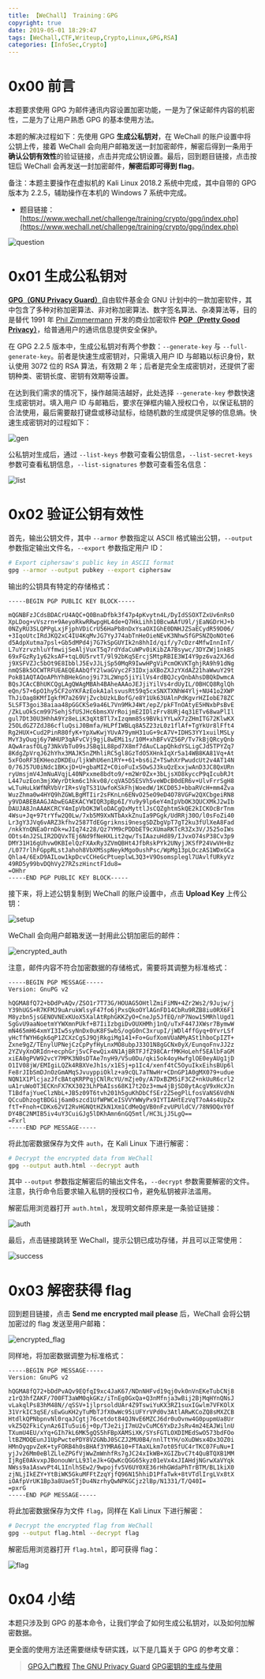 ```yaml
---
title: 【WeChall】 Training：GPG
copyright: true
date: 2019-05-01 18:29:47
tags: [WeChall,CTF,Writeup,Crypto,Linux,GPG,RSA]
categories: [InfoSec,Crypto]
---
```


# 0x00 前言

本题要求使用 GPG 为邮件通讯内容设置加密功能，一是为了保证邮件内容的机密性，二是为了让用户熟悉 GPG 的基本使用方法。

本题的解决过程如下：先使用 GPG **生成公私钥对**，在 WeChall 的账户设置中将公钥上传，接着 WeChall 会向用户邮箱发送一封加密邮件，解密后得到一条用于**确认公钥有效性**的验证链接，点击并完成公钥设置。最后，回到题目链接，点击按钮后 WeChall 会再发送一封加密邮件，**解密后即可得到 flag**。

备注：本题主要操作在虚拟机的 Kali Linux 2018.2 系统中完成，其中自带的 GPG 版本为 2.2.5，辅助操作在本机的 Windows 7 系统中完成。

- 题目链接：[https://www.wechall.net/challenge/training/crypto/gpg/index.php](https://www.wechall.net/challenge/training/crypto/gpg/index.php)

<!-- more -->

![question](https://blog-1255335783.cos.ap-guangzhou.myqcloud.com/WeChall_Training_GPG/question.png)

# 0x01 生成公私钥对

[**GPG（GNU Privacy Guard）**](https://en.wikipedia.org/wiki/GNU_Privacy_Guard)自由软件基金会 GNU 计划中的一款加密软件，其中包含了多种对称加密算法、非对称加密算法、数字签名算法、杂凑算法等，目的是替代 1991 年 [Phil Zimmermann](https://en.wikipedia.org/wiki/Phil_Zimmermann) 开发的商业加密软件 [**PGP（Pretty Good Privacy）**](https://en.wikipedia.org/wiki/Pretty_Good_Privacy)，给普通用户的通讯信息提供安全保护。

在 GPG 2.2.5 版本中，生成公私钥对有两个参数：`--generate-key` 与 `--full-generate-key`。前者是快速生成密钥对，只需填入用户 ID 与邮箱以标识身份，默认使用 3072 位的 RSA 算法，有效期 2 年；后者是完全生成密钥对，还提供了密钥种类、密钥长度、密钥有效期等设置。

在达到我们需求的情况下，操作越简洁越好，此处选择 `--generate-key` 参数快速生成密钥对。填入用户 ID 与邮箱后，要求在弹框内输入授权口令，以保证私钥的合法使用，最后需要敲打键盘或移动鼠标，给随机数的生成提供足够的信息熵。快速生成密钥对的过程如下：

![gen](https://blog-1255335783.cos.ap-guangzhou.myqcloud.com/WeChall_Training_GPG/gen.png)

公私钥对生成后，通过 `--list-keys` 参数可查看公钥信息，`--list-secret-keys` 参数可查看私钥信息，`--list-signatures` 参数可查看签名信息：

![list](https://blog-1255335783.cos.ap-guangzhou.myqcloud.com/WeChall_Training_GPG/list.png)

# 0x02 验证公钥有效性

首先，输出公钥文件，其中 `--armor` 参数指定以 ASCII 格式输出公钥，`--output` 参数指定输出文件名，`--export` 参数指定用户 ID：

```bash
# Export ciphersaw's public key in ASCII format
gpg --armor --output pubkey --export ciphersaw
```

输出的公钥具有特定的存储格式：

```pgp
-----BEGIN PGP PUBLIC KEY BLOCK-----

mQGNBFzJCdsBDACrU4AQC+Q0BnaDfbk3f47p4pKvytn4L/DyIdSSOXTZxUv6nRsO
XpLDog+vVszrn+9AeyoRkwRRwpgHL4de+Q7HkLihh10BcwAAfU9l/jEaNGDrHJ+b
0NZyRU3SLQPPgLxjFjphVDiCrU56HaPb8nDxYsaOXIGhE0DNHJZSaECydR59D06/
+3IqoUtcIRdJKQ2xC4IU4KqMvJG7YyJ74abTnHeOieNEvK3NhwSfGPSNZQoNOte6
d5AdpXutma7psl+Gb5dMPd4j7G7kSpGUYIk2n8hhId/qif/y7cDzr4MfwInnInT/
L7uYzrvzhluYfmwijSeAljVuxT5q7rdYdaCuWPv0iKibZA7Bsywc/3DYZWj1nkBS
69xFGzRy1y62ksAF+tqL0U5rvtT/9l92bKq5ErcjSMtpRBIE3WI4Y9pz6va2XJ6d
j9XSFVZJc5bOt9E8IbblJ5EvJJLjSp50MqR9IwwHPgViPcmOKVKTghjRA9h91dNg
nmQSBk5OCWTRFUEAEQEAAbQfY2lwaGVyc2F3IDxjaXBoZXJzYXdAZ21haWwuY29t
PokB1AQTAQoAPhYhBHekGnoj9i73L2Wnp5jiYilVs4rdBQJcyQnbAhsDBQkDwmcA
BQsJCAcCBhUKCQgLAgQWAgMBAh4BAheAAAoJEJjiYilVs4rdUyIL/0BHCQ8RglQh
eQn/57+6pO1hy5CF2oYKFAzEokA1alsvusRt59q5cxSNXTXNhW4Ylj+NU41o2XWP
ThJiOag8KMfIgkfM7a269VjZvcbUzkLBofG/e8Y1Uk63UAlnPdKgvrHZIobE78ZC
5LSFT3goi38aiaa48pGGCKSe9a46L7Vn9MkJ4Wt/epZ/pkFTnOAtyE5HNxbPsBvE
/ZkLuOkScm997SehjSfUSJHc6bmsXVrRoijmE2IDlzFrv8URj4q31ETv68waPlIl
gul7Dt30U3HhhA9Yz8eLiK3qXtBTl7xIzqmm85s9BVkiYYLwX7zZHmITG72KlwKX
25OLdGZ7ZdJ86cfluQsiJ0Bmfa/HLPfIWBLq8A5Z23zL0z1flAf+TgYkUr8lFft4
Rg2HUX+Cud2PinR80fyK+YpXwKwjYUvA79ymH31uG+9cA7V+IDHS3YY1xuilMSLy
MvY3yOuqj6y7WHUP3qAFvCVj9gjL8wEMi1s/10M+xhBFvVZ56P/Tv7kBjQRcyQnb
AQwArasfOLg73NkVbTu09sJSBq1L88pd7X8mf7dAuCLapQhkdYSLigCJd5TPYZq7
8KdgZpVrqJ62hYhx3MAJK5nZMhliRC5gl8GzTdO5XHnkIqXr5a14WB8KA81Vq+At
5xFOoRF3EKHeozDKDEu/ljkWhU6en1RY++61+bs6iZ+TSwhXrPwudcUt2v4AT14N
0/76J57U0iNdc1BKxjD+U+gbaMIZ+C0ioFuIxSOwSJ3kuQzExxjwAnD3JC8QxURn
ryUmsjmV4JmNuAVqjL40NPxxme8bdto9/+m2Wr0Zx+3bLjsXO8kyccP9qIcubRJt
L447uzEon3mjXWyrDtkm6c1hkv08/cqVA5D5ESVh5veWDcB0dER6v+UlvFrrSgH8
wLTuHuLkWfNRVbVrIR+sVgTS31UwfoKSkFhjWoedW/1KCD05J+bbaRVcH+mm4Zva
WuzZhma0w4HYQ9hZGWLBgMTIir2sFKnLn6ENvO25eO9eD4O78VGFw2QXCbgeiRN8
y9VDABEBAAGJAbwEGAEKACYWIQR3pBp6I/Yu9y9lp6eY4mIpVbOK3QUCXMkJ2wIb
DAUJA8JnAAAKCRCY4mIpVbOK3WloDACgQxMyttlJsCQZghtmSkQE2kICKOcBrTnm
4Wsu+Jq+97trYfw2Q0Lw/7xb5M9XxNTbAxkZnuIa9PGgk/UdRRj30O/l0sFoZi40
Lr3gY3JVq6vARZ3kfhv2587TdEGgriknsi9nesgSDZbgVpT7gT2ku3fUlXeA8Fad
/nkkYnQNEaOrnDk+wJIq74z28/Qz7YM9cPDDbET9cXUmaRKTcR3Zx3V/J525oIWs
ODts4nJ2SLIR2DQVxTEj6Nd9fNeHXLit2qw/TsIAazuHd89/IJvxO74sP38Cv3p9
DMY31H16gUhvw0KBIelQzFXAxRy3ZVmQBHt4JfbRskPYk2UNyjJKSfP24VwVH+Bz
/L077rlhFGppRLstJahoh8VbXMSspNeykMgo0ushPsc/WpMg13pLOczAS1WDxGCa
Qhla4/6ExD9AILow1kpDcvCCHeGcPtueplwL3Q3+V9Osomsplegl7UAvlfURkyVz
49RD5y99bvDQhVy27RZszHinctF1du8=
=OHhr
-----END PGP PUBLIC KEY BLOCK-----
```

接下来，将上述公钥复制到 WeChall 的账户设置中，点击 **Upload Key** 上传公钥：

![setup](https://blog-1255335783.cos.ap-guangzhou.myqcloud.com/WeChall_Training_GPG/setup.png)

WeChall 会向用户邮箱发送一封用此公钥加密后的邮件：

![encrypted_auth](https://blog-1255335783.cos.ap-guangzhou.myqcloud.com/WeChall_Training_GPG/encrypted_auth.png)

注意，邮件内容不符合加密数据的存储格式，需要将其调整为标准格式：

```pgp
-----BEGIN PGP MESSAGE-----
Version: GnuPG v2

hQGMA8fQ72+bDdPvAQv/ZSO1r7T73G/HOUAG5OHtlZmiFiMN+4Zr2Ws2/9Jujw/j
Y39hUGS+R7KFMJ9uArukWlsyF47fo6jPxsQkoOYlAGnFD14CbRu9RZB8iu0RX6F1
M8yzbn5jsGENOVNExKUoX5XalAtRphGKKZyO+CneJp5JfEQ/nP7Now15MRhlUgd1
SgGvU9aaNoetmYYWXmnPUkf+B7IiIzbgiDvOUXHMhj1nQ/uTxF447JXWsr7BymwW
mN465mH64xmYI3Iw5syNnDx0uK8FSwbS/ogG0nC3xrupI/jWDl4ffGyq+0YvrLSf
yHcTfWYH6gk6qP1ZCXzCgSJ9QjRkgiMg141+Fo+GufXomVUaNMyASt1hboCpIZT+
Zxne9gZ/TEnylUPNejCzCpPyfHyLnxMO8ubpJ33O1N8gGCNx0yX/EunqoFnvJJ2z
2YZVyXnORIdn+ecphGrj5vCFewQix4N1AjBRTFJfZ98CArfMKHoLehf5EAlbFaGM
xiEA0gPVW92vcY7MPK3N0sDTAe7nyH9/V5u0Du/qki5ok4oyHwfglOE0eyAUg1jD
O1IV08jW/EMIgiLQZk4RBXVeJh1s/x1ESj+p1Ic4/xenf4tC5OyuIkxEihsBUp6l
Fe8rJIbSmDJnOzGmAMqSJvuyppiOklz+a9cQL7aTNwHr+CDnGP1A0gMX079+udue
NQN1X1PlcjazJfcBAtqKRPPqjCNlRcYU/mZje0y/A7DxBZM5iF3CZ+nkUuR6crl2
uA1ruWo0T3ECKnFX7KX3023LhPbAIss68K17t2Oz3+mw4jBjSD8ytAcgV9xHcXJn
T1BdfajYueClzNbL+JB5z09T6tvh201h5guKhDbCfSEr2Z5egPlLfosVaNS6VdhN
QCcuDhzogtBDGij6am0szcd1UfWPWCeISVVYWWyPx9IYTIAHtEzVqT7oA4s4UpZx
ftT+Fnoh+CDKx62VI2RvHGNQtHZkN1Xm1CdMeQgVB0nFzvUPUldCV/78N9DQxY0f
DY4BC2NMIB5iv4uY3CuiGJg5lDKhAmn6nGQ5mtl/HC3LjJ5LgQ==
=Fxrl
-----END PGP MESSAGE-----
```

将此加密数据保存为文件 `auth`，在 Kali Linux 下进行解密：

```bash
# Decrypt the encrypted data from WeChall
gpg --output auth.html --decrypt auth
```

其中 `--output` 参数指定解密后的输出文件名，`--decrypt` 参数需要解密的文件。注意，执行命令后要求输入私钥的授权口令，避免私钥被非法滥用。

解密后用浏览器打开 `auth.html`，发现明文邮件原来是一条验证链接：

![auth](https://blog-1255335783.cos.ap-guangzhou.myqcloud.com/WeChall_Training_GPG/auth.png)

最后，点击链接跳转至 WeChall，提示公钥已成功存储，并且可以正常使用：

![success](https://blog-1255335783.cos.ap-guangzhou.myqcloud.com/WeChall_Training_GPG/success.png)

# 0x03 解密获得 flag

回到题目链接，点击 **Send me encrypted mail please** 后，WeChall 会将公钥加密过的 flag 发送至用户邮箱：

![encrypted_flag](https://blog-1255335783.cos.ap-guangzhou.myqcloud.com/WeChall_Training_GPG/encrypted_flag.png)

同样地，将加密数据调整为标准格式：

```pgp
-----BEGIN PGP MESSAGE-----
Version: GnuPG v2

hQGMA8fQ72+bDdPvAQv9EQfqI9xc4JaK67/NDnNHFvd19qj0vk0nVnEKeTubCNj8
z1rQ3hfZAKF/700FT3aWM0qkGKz/iTnEg0GxQa+Q3nMfnja3wBij2BjMqHYnQNsJ
vLakqlPs83hM48N//qSSV+1jlprsoldUAr4Z9TswiYuKX3RZ1suxIGwlm7VFKOlX
31VrkIC3qSE/sEwGuKH2yTuMbTJfX0wWc95iUFYrVPd0v3AtlARwKCoZQ8sMXZCB
HtdlkQPNbpnvNl0rqaJCgtj76cetdot84QJNvE6MZCJ6dr0uOvnw4G0pupmUa8Ur
vkZ5Q2FkiCynAz6ITu5ui6j+0p/TJe2ijI7mU2vCuMC6YxDzJsRv4m24EAJWilnU
TXumU4EU/xYq+GIh7kL6MK5gQS5hFBpXAMSiXK/SYsFGTLOXDIMEdSwO573bdFOo
ltBZMOQEunJ1UpPwctePDY8V2GNbJ0SCZJ2MU0B4/nnlTtYH/oXuDWsx4Dx3OZ0i
HMnOyqpvZeK+tyFORB4h0sBHAf3YMRA610+FTAaXLkm7ot05fUC4rTKC07FuNu+I
yjJv26Mm0eBlZLleZPGfVjWwZmWnhfRs7gJC24xIkWB+XGIZbvC7t4QuBTQXB1MM
IjRgE0AkvxpJBonouWrLL93leJk+GQwKcQGG65kyz01eVx4xJIAHdjNGrwXaVYqk
NWss9a1AswvPt4L1InlhSEw2/9wpojfv5V6UY0XE36rHhGWdaPhTrBTM/BL1kiX0
zjNLjIkEZY+YtBiWK5GkuMFFtZzqYjfQ96N15hhiD1PfaTwk+8tVTdlIrgLVx8tX
iOAfpVrUK1Bp3a8Uae5TjDu4NzrhyQwNPKGCjz2lBp/N1331/T/Q40I=
=pxrG
-----END PGP MESSAGE-----
```

将此加密数据保存为文件 `flag`，同样在 Kali Linux 下进行解密：

```bash
# Decrypt the encrypted flag from WeChall
gpg --output flag.html --decrypt flag
```

解密后用浏览器打开 `flag.html`，即可获得 flag：

![flag](https://blog-1255335783.cos.ap-guangzhou.myqcloud.com/WeChall_Training_GPG/flag.png)

# 0x04 小结

本题只涉及到 GPG 的基本命令，让我们学会了如何生成公私钥对，以及如何加解密数据。

更全面的使用方法还需要继续专研实践，以下是几篇关于 GPG 的参考文章：

> [GPG入门教程](http://www.ruanyifeng.com/blog/2013/07/gpg.html)
> [The GNU Privacy Guard](https://seanxp.com/2017/02/gpg/)
> [GPG密钥的生成与使用](https://www.jianshu.com/p/7f19ceacf57c)